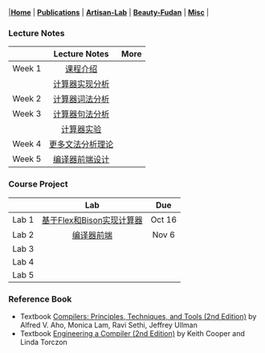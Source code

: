 |[<b>Home</b>](https://hxuhack.github.io/) | [<b>Publications</b>](../publication/list) | [<b>Artisan-Lab</b>](../lab/page) | [<b>Beauty-Fudan</b>](../photo/page) | [<b>Misc</b>](../misc/list) |


### Lecture Notes

|           |Lecture Notes | More |
|:---------:|:------------------:|:----------------------------------:|
| Week 1    |[课程介绍](compiler/Lecture1-课程介绍.pdf) | |
|           |[计算器实现分析](compiler/Lecture2.1-计算器实现分析.pdf) | |
| Week 2    |[计算器词法分析](compiler/Lecture2.2-计算器词法分析.pdf) | |
| Week 3    |[计算器句法分析](compiler/Lecture2.3-计算器句式分析.pdf) | |
|           |[计算器实验](compiler/Lecture2.4-计算器实验.pdf) | |
| Week 4    |[更多文法分析理论](compiler/Lecture2.5-更多语法分析.pdf) | |
| Week 5    |[编译器前端设计](compiler/) | |

### Course Project

|           | Lab | Due |
|:---------:|:------------------:|:----------------------------------:|
| Lab 1    |[基于Flex和Bison实现计算器](compiler/lab1.zip) | Oct 16  |
| Lab 2    |[编译器前端](compiler/lab2.zip) | Nov 6 |
| Lab 3    | | |
| Lab 4    | | |
| Lab 5    | | |


### Reference Book
- Textbook [Compilers: Principles, Techniques, and Tools (2nd Edition)](https://suif.stanford.edu/dragonbook/) by Alfred V. Aho, Monica Lam, Ravi Sethi, Jeffrey Ullman
- Textbook [Engineering a Compiler (2nd Edition)](https://dl.acm.org/doi/pdf/10.5555/2737838) by Keith Cooper and Linda Torczon

